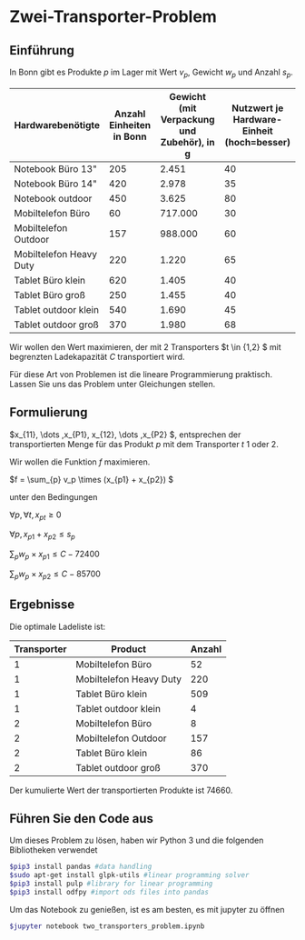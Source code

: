 # Zwei-Transporter-Problem

## Einführung

In Bonn gibt es Produkte $p$ im Lager mit Wert $v_p$, Gewicht $w_p$ und Anzahl $s_p$.

| Hardwarebenötigte       | Anzahl Einheiten in Bonn | Gewicht (mit Verpackung und Zubehör), in g | Nutzwert je Hardware-Einheit (hoch=besser) |
| ----------------------- | ------------------------ | ------------------------------------------ | ------------------------------------------ |
| Notebook Büro 13"       | 205                      | 2.451                                      | 40                                         |
| Notebook Büro 14"       | 420                      | 2.978                                      | 35                                         |
| Notebook outdoor        | 450                      | 3.625                                      | 80                                         |
| Mobiltelefon Büro       | 60                       | 717.000                                    | 30                                         |
| Mobiltelefon Outdoor    | 157                      | 988.000                                    | 60                                         |
| Mobiltelefon Heavy Duty | 220                      | 1.220                                      | 65                                         |
| Tablet Büro klein       | 620                      | 1.405                                      | 40                                         |
| Tablet Büro groß        | 250                      | 1.455                                      | 40                                         |
| Tablet outdoor klein    | 540                      | 1.690                                      | 45                                         |
| Tablet outdoor groß     | 370                      | 1.980                                      | 68                                         |

Wir wollen den Wert maximieren, der mit 2 Transporters $t \in \{1,2\} $ mit begrenzten Ladekapazität $C$ transportiert wird. 

Für diese Art von Problemen ist die lineare Programmierung praktisch.
Lassen Sie uns das Problem unter Gleichungen stellen.

## Formulierung

$x_{11}, \dots ,x_{P1}, x_{12}, \dots ,x_{P2} $, entsprechen der transportierten Menge für das Produkt $p$ mit dem Transporter $t$ 1 oder 2.

Wir wollen die Funktion $f$ maximieren.

$f =   \sum_{p} v_p \times (x_{p1} + x_{p2}) $

unter den Bedingungen

$\forall p, \forall t , x_{pt} \geq 0$

$\forall p , x_{p1}+x_{p2} \leq s_p$

$\sum_p w_p \times x_{p1} \leq C - 72400$

$\sum_p w_p \times x_{p2} \leq C - 85700$

## Ergebnisse

Die optimale Ladeliste ist:

| Transporter | Product                 | Anzahl |
| ----------- | ----------------------- | ------ |
| 1           | Mobiltelefon Büro       | 52     |
| 1           | Mobiltelefon Heavy Duty | 220    |
| 1           | Tablet Büro klein       | 509    |
| 1           | Tablet outdoor klein    | 4      |
| 2           | Mobiltelefon Büro       | 8      |
| 2           | Mobiltelefon Outdoor    | 157    |
| 2           | Tablet Büro klein       | 86     |
| 2           | Tablet outdoor groß     | 370    |

Der kumulierte Wert der transportierten Produkte ist 74660.

## Führen Sie den Code aus

Um dieses Problem zu lösen, haben wir Python 3 und die folgenden Bibliotheken verwendet

```sh
$pip3 install pandas #data handling
$sudo apt-get install glpk-utils #linear programming solver
$pip3 install pulp #library for linear programming
$pip3 install odfpy #import ods files into pandas
```

Um das Notebook zu genießen, ist es am besten, es mit jupyter zu öffnen

```sh
$jupyter notebook two_transporters_problem.ipynb 
```